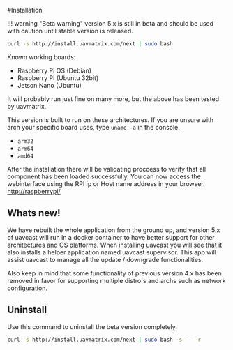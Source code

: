 #Installation

!!! warning "Beta warning"
    version 5.x is still in beta and should be used with caution until stable version is released.

```bash
curl -s http://install.uavmatrix.com/next | sudo bash
```

Known working boards:

- Raspberry Pi OS (Debian)
- Raspberry PI (Ubuntu 32bit)
- Jetson Nano (Ubuntu)

It will probably run just fine on many more, but the above has been tested by uavmatrix.

This version is built to run on these architectures.
If you are unsure with arch your specific board uses, type `uname -a` in the console.

- `arm32`
- `arm64`
- `amd64`

After the installation there will be validating proccess to verify that all component has been loaded successfully.
You can now access the webinterface using the RPI ip or Host name address in your browser. [http://raspberrypi/](http://raspberrypi/)


## Whats new!

We have rebuilt the whole application from the ground up, and version 5.x of uavcast will run in a docker container to have better support for other architectures and OS platforms.
When installing uavcast you will see that it also installs a helper application named uavcast supervisor. This app will assist uavcast
to manage all the update / downgrade functionalities.

Also keep in mind that some functionality of previous version 4.x has been removed in favor for supporting multiple distro`s and archs such as network configuration.


## Uninstall
Use this command to uninstall the beta version completely.
```bash
curl -s http://install.uavmatrix.com/next | sudo bash -s -- -r
```